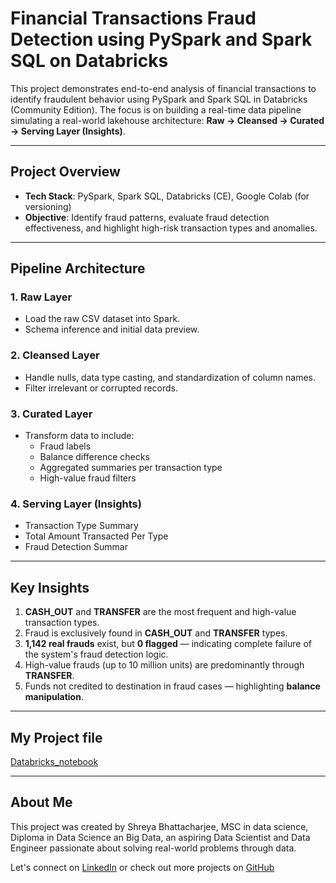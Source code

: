 #  Financial Transactions Fraud Detection using PySpark and Spark SQL on Databricks

This project demonstrates end-to-end analysis of financial transactions to identify fraudulent behavior using PySpark and Spark SQL in Databricks (Community Edition). The focus is on building a real-time data pipeline simulating a real-world lakehouse architecture: **Raw → Cleansed → Curated → Serving Layer (Insights)**.

---

##  Project Overview

- **Tech Stack**: PySpark, Spark SQL, Databricks (CE), Google Colab (for versioning)
- **Objective**: Identify fraud patterns, evaluate fraud detection effectiveness, and highlight high-risk transaction types and anomalies.

---

##  Pipeline Architecture

### 1. Raw Layer
- Load the raw CSV dataset into Spark.
- Schema inference and initial data preview.

### 2. Cleansed Layer
- Handle nulls, data type casting, and standardization of column names.
- Filter irrelevant or corrupted records.

### 3. Curated Layer
- Transform data to include:
  - Fraud labels
  - Balance difference checks
  - Aggregated summaries per transaction type
  - High-value fraud filters

### 4. Serving Layer (Insights)
- Transaction Type Summary
- Total Amount Transacted Per Type
- Fraud Detection Summar

---

##  Key Insights

1. **CASH_OUT** and **TRANSFER** are the most frequent and high-value transaction types.
2. Fraud is exclusively found in **CASH_OUT** and **TRANSFER** types.
3. **1,142 real frauds** exist, but **0 flagged** — indicating complete failure of the system's fraud detection logic.
4. High-value frauds (up to 10 million units) are predominantly through **TRANSFER**.
5. Funds not credited to destination in fraud cases — highlighting **balance manipulation**.

---

## My Project file
[Databricks_notebook](https://github.com/bhshre/fraud-detection-pyspark-databricks/blob/main/bank_project_new.ipynb)

---

## About Me
This project was created by Shreya Bhattacharjee, MSC in data science, Diploma in Data Science an Big Data, an aspiring Data Scientist and Data Engineer passionate about solving real-world problems through data.

Let's connect on [LinkedIn](https://www.linkedin.com/in/shreya-bhattacharjee-47b01129a/) or check out more projects on [GitHub](https://github.com/bhshre)



